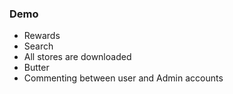 ### Demo

* Rewards
* Search
* All stores are downloaded
* Butter
* Commenting between user and Admin accounts
